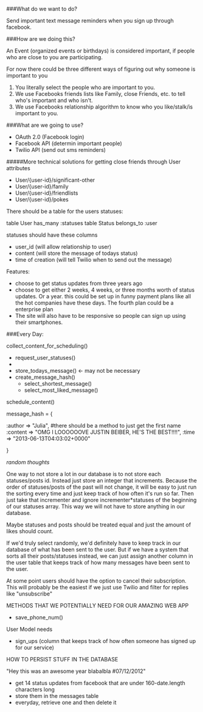 ###What do we want to do?

Send important text message reminders when you sign up through facebook.

###How are we doing this? 

An Event (organized events or birthdays) is considered important, if people who are close to you are participating.

For now there could be three different ways of figuring out why someone is important to you

1. You literally select the people who are important to you.
2. We use Facebooks friends lists like Family, close Friends, etc. to tell who's important and who isn't.
3. We use Facebooks relationship algorithm to know who you like/stalk/is important to you.

###What are we going to use?

- OAuth 2.0 (Facebook login)
- Facebook API (determin important people)
- Twilio API (send out sms reminders)

#####More technical solutions for getting close friends through User attributes

- User/{user-id}/significant-other
- User/{user-id}/family 
- User/{user-id}/friendlists
- User/{user-id}/pokes

There should be a table for the users statuses:

table User has_many :statuses
table Status belongs_to :user

statuses should have these columns

- user_id (will allow relationship to user)
- content (will store the message of todays status)
- time of creation (will tell Twilio when to send out the message)

Features:

- choose to get status updates from three years ago
- choose to get either 2 weeks, 4 weeks, or three months worth of status updates. Or a year. 
  this could be set up in funny payment plans like all the hot companies have these days. 
  The fourth plan could be a enterprise plan
- The site will also have to be responsive so people can sign up using their smartphones. 

###Every Day:

collect_content_for_scheduling()
  - request_user_statuses()
  - 
  - store_todays_message() <- may not be necessary
  - create_message_hash()
    - select_shortest_message()
    - select_most_liked_message()


schedule_content()

message_hash = {
  
  :author => "Julia", #there should be a method to just get the first name
  :content => "OMG I LOOOOOOVE JUSTIN BEIBER, HE'S THE BEST!!!!",
  :time => "2013-06-13T04:03:02+0000"

}


*random thoughts*

One way to not store a lot in our database is to not store each statuses/posts id. Instead just store an integer that increments. Because the order of statuses/posts of the past will not change, it will be easy to just run the sorting every time and just keep track of how often it's run so far. Then just take that incrementer and ignore incrementer*statuses of the beginning of our statuses array. This way we will not have to store anything in our database.

Maybe statuses and posts should be treated equal and just the amount of likes should count.

If we'd truly select randomly, we'd definitely have to keep track in our database of what has been sent to the user. But if we have a system that sorts all their posts/statuses instead, we can just assign another column in the user table that keeps track of how many messages have been sent to the user.

At some point users should have the option to cancel their subscription. This will probably be the easiest if we just use Twilio and filter for replies like "unsubscribe"





METHODS THAT WE POTENTIALLY NEED FOR OUR AMAZING WEB APP

- save_phone_num()


User Model needs 

- sign_ups (column that keeps track of how often someone has signed up for our service)



HOW TO PERSIST STUFF IN THE DATABASE

"Hey this was an awesome year blabalbla #07/12/2012"

- get 14 status updates from facebook that are under 160-date.length characters long
- store them in the messages table
- everyday, retrieve one and then delete it















